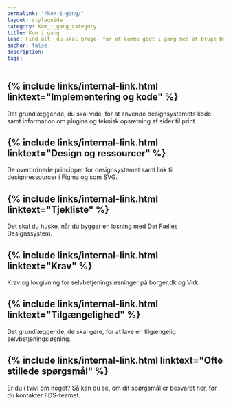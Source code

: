 ```yaml
---
permalink: "/kom-i-gang/"
layout: styleguide
category: Kom_i_gang_category
title: Kom i gang
lead: Find alt, du skal bruge, for at komme godt i gang med at bruge Det Fælles Designsystem til din myndigheds selvbetjeningsløsninger.
anchor: false
description:
tags:
---
```


<h2 class="h5">{% include links/internal-link.html linktext="Implementering og kode" %}</h2>

Det grundlæggende, du skal vide, for at anvende designsystemets kode samt information om plugins og teknisk opsætning af sider til print.

<h2 class="h5">{% include links/internal-link.html linktext="Design og ressourcer" %}</h2>

De overordnede principper for designsystemet samt link til designressourcer i Figma og som SVG.

<h2 class="h5">{% include links/internal-link.html linktext="Tjekliste" %}</h2>

Det skal du huske, når du bygger en løsning med Det Fælles Designssystem.

<h2 class="h5">{% include links/internal-link.html linktext="Krav" %}</h2>

Krav og lovgivning for selvbetjeningsløsninger på borger.dk og Virk.

<h2 class="h5">{% include links/internal-link.html linktext="Tilgængelighed" %}</h2>

Det grundlæggende, de skal gøre, for at lave en tilgængelig selvbetjeningsløsning.

<h2 class="h5">{% include links/internal-link.html linktext="Ofte stillede spørgsmål" %}</h2>

Er du i tvivl om noget? Så kan du se, om dit spørgsmål er besvaret her, før du kontakter FDS-teamet.
